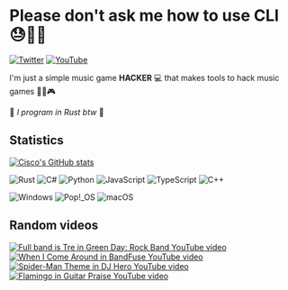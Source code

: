 # Please don't ask me how to use CLI 😓😤💀
[![Twitter](https://img.shields.io/badge/Twiter-%231DA1F2.svg?style=for-the-badge&logo=Twitter&logoColor=white)](https://twitter.com/PikminGuts92)
[![YouTube](https://img.shields.io/badge/YouTube-%23FF0000.svg?style=for-the-badge&logo=YouTube&logoColor=white)](https://www.youtube.com/@PikminGuts92)

I'm just a simple music game **HACKER** 💻 that makes tools to hack music games 🎸🎵🎮

🦀 *I program in Rust btw* 🦀

## Statistics
[![Cisco's GitHub stats](https://github-readme-stats.vercel.app/api?username=PikminGuts92&show_icons=true&theme=radical)](https://github.com/anuraghazra/github-readme-stats)

![Rust](https://img.shields.io/badge/rust-%23F64D00.svg?style=flat&logo=rust&logoColor=white)
![C#](https://img.shields.io/badge/c%23-%23239120.svg?style=flat&logo=csharp&logoColor=white)
![Python](https://img.shields.io/badge/python-3670A0?style=flat&logo=python&logoColor=ffdd54)
![JavaScript](https://img.shields.io/badge/javascript-%23323330.svg?style=flat&logo=javascript&logoColor=%23F7DF1E)
![TypeScript](https://img.shields.io/badge/typescript-%23007ACC.svg?style=flat&logo=typescript&logoColor=white)
![C++](https://img.shields.io/badge/c++-%2300599C.svg?style=flat&logo=c%2B%2B&logoColor=white)

![Windows](https://img.shields.io/badge/Windows-0078D6?style=flat&logo=windows&logoColor=white)
![Pop!\_OS](https://img.shields.io/badge/Pop!_OS-48B9C7?style=flat&logo=Pop!_OS&logoColor=white)
![macOS](https://img.shields.io/badge/mac%20os-000000?style=flat&logo=macos&logoColor=F0F0F0)

## Random videos
[![Full band is Tre in Green Day: Rock Band YouTube video](https://img.youtube.com/vi/OrnRRx60kw8/mqdefault.jpg)](https://www.youtube.com/watch?v=OrnRRx60kw8)
[![When I Come Around in BandFuse YouTube video](https://img.youtube.com/vi/NHvFKonTGR0/mqdefault.jpg)](https://www.youtube.com/watch?v=NHvFKonTGR0)
[![Spider-Man Theme in DJ Hero YouTube video](https://img.youtube.com/vi/Py8zCeYXtfg/mqdefault.jpg)](https://www.youtube.com/watch?v=Py8zCeYXtfg)
[![Flamingo in Guitar Praise YouTube video](https://img.youtube.com/vi/0Fg2U1Pp2MQ/mqdefault.jpg)](https://www.youtube.com/watch?v=0Fg2U1Pp2MQ)
